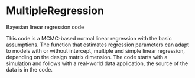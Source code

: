 # MultipleRegression
Bayesian linear regression code

This code is a MCMC-based normal linear regression with the basic assumptions. The function that estimates regression parameters can adapt to models with or without intercept, multiple and simple linear regression, depending on the design matrix dimension.
The code starts with a simulation and follows with a real-world data application, the source of the data is in the code.
